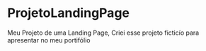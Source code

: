 # ProjetoLandingPage
 Meu Projeto de uma Landing Page, Criei esse projeto ficticío para apresentar no meu portifólio 
